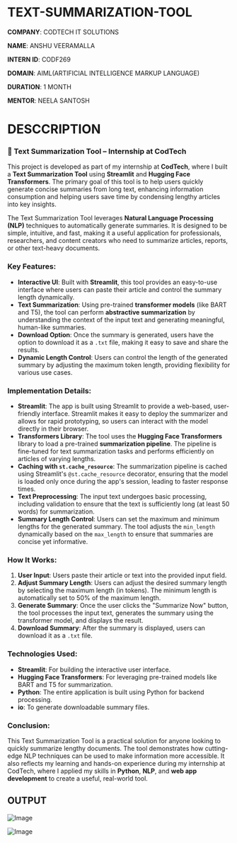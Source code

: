 # TEXT-SUMMARIZATION-TOOL

**COMPANY**: CODTECH IT SOLUTIONS

**NAME**: ANSHU VEERAMALLA

**INTERN ID**: CODF269

**DOMAIN**: AIML(ARTIFICIAL INTELLIGENCE MARKUP LANGUAGE)

**DURATION**: 1 MONTH

**MENTOR**: NEELA SANTOSH

# DESCCRIPTION

### 📄 Text Summarization Tool – Internship at CodTech

This project is developed as part of my internship at **CodTech**, where I built a **Text Summarization Tool** using **Streamlit** and **Hugging Face Transformers**. The primary goal of this tool is to help users quickly generate concise summaries from long text, enhancing information consumption and helping users save time by condensing lengthy articles into key insights.

The Text Summarization Tool leverages **Natural Language Processing (NLP)** techniques to automatically generate summaries. It is designed to be simple, intuitive, and fast, making it a useful application for professionals, researchers, and content creators who need to summarize articles, reports, or other text-heavy documents.

### **Key Features:**

- **Interactive UI**: Built with **Streamlit**, this tool provides an easy-to-use interface where users can paste their article and control the summary length dynamically.
- **Text Summarization**: Using pre-trained **transformer models** (like BART and T5), the tool can perform **abstractive summarization** by understanding the context of the input text and generating meaningful, human-like summaries.
- **Download Option**: Once the summary is generated, users have the option to download it as a `.txt` file, making it easy to save and share the results.
- **Dynamic Length Control**: Users can control the length of the generated summary by adjusting the maximum token length, providing flexibility for various use cases.

### **Implementation Details:**

- **Streamlit**: The app is built using Streamlit to provide a web-based, user-friendly interface. Streamlit makes it easy to deploy the summarizer and allows for rapid prototyping, so users can interact with the model directly in their browser.
- **Transformers Library**: The tool uses the **Hugging Face Transformers** library to load a pre-trained **summarization pipeline**. The pipeline is fine-tuned for text summarization tasks and performs efficiently on articles of varying lengths.
- **Caching with `st.cache_resource`**: The summarization pipeline is cached using Streamlit's `@st.cache_resource` decorator, ensuring that the model is loaded only once during the app's session, leading to faster response times.
- **Text Preprocessing**: The input text undergoes basic processing, including validation to ensure that the text is sufficiently long (at least 50 words) for summarization.
- **Summary Length Control**: Users can set the maximum and minimum lengths for the generated summary. The tool adjusts the `min_length` dynamically based on the `max_length` to ensure that summaries are concise yet informative.

### **How It Works:**

1. **User Input**: Users paste their article or text into the provided input field.
2. **Adjust Summary Length**: Users can adjust the desired summary length by selecting the maximum length (in tokens). The minimum length is automatically set to 50% of the maximum length.
3. **Generate Summary**: Once the user clicks the "Summarize Now" button, the tool processes the input text, generates the summary using the transformer model, and displays the result.
4. **Download Summary**: After the summary is displayed, users can download it as a `.txt` file.

### **Technologies Used:**

- **Streamlit**: For building the interactive user interface.
- **Hugging Face Transformers**: For leveraging pre-trained models like BART and T5 for summarization.
- **Python**: The entire application is built using Python for backend processing.
- **io**: To generate downloadable summary files.

### **Conclusion:**

This Text Summarization Tool is a practical solution for anyone looking to quickly summarize lengthy documents. The tool demonstrates how cutting-edge NLP techniques can be used to make information more accessible. It also reflects my learning and hands-on experience during my internship at CodTech, where I applied my skills in **Python**, **NLP**, and **web app development** to create a useful, real-world tool.

## OUTPUT

![Image](https://github.com/user-attachments/assets/6a631d4c-3955-4fd6-9579-0c97780f42b3)

![Image](https://github.com/user-attachments/assets/b849312f-5bcc-418a-875e-1e3e85b62212)

